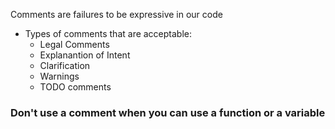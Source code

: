 Comments are failures to be expressive in our code

* Types of comments that are acceptable:
	* Legal Comments
	* Explanantion of Intent
	* Clarification
	* Warnings
	* TODO comments

### Don't use a comment when you can use a function or a variable

